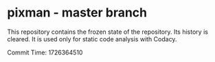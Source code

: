 # pixman - master branch

This repository contains the frozen state of the repository.
Its history is cleared. It is used only for static code
analysis with Codacy.

Commit Time: 1726364510